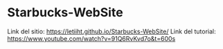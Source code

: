 # Starbucks-WebSite
Link del sitio: https://letiiht.github.io/Starbucks-WebSite/
Link del tutorial: https://www.youtube.com/watch?v=91Q6RvKvd7o&t=600s
